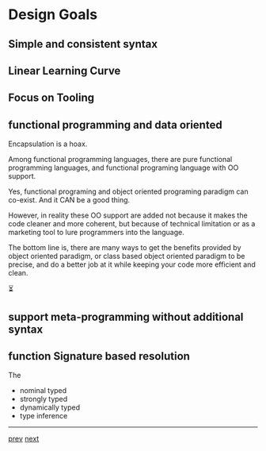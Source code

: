 # Design Goals

## Simple and consistent syntax

## Linear Learning Curve

## Focus on Tooling

## functional programming and data oriented

Encapsulation is a hoax.

Among functional programming languages,
there are pure functional programming languages,
and functional programing language with OO support.

Yes, functional programing and object oriented programing paradigm can co-exist.
And it CAN be a good thing.

However, in reality these OO support are added not because it makes the code cleaner and more coherent,
but because of technical limitation or as a marketing tool to lure programmers into the language.

The bottom line is, there are many ways to get the benefits provided by object oriented paradigm,
or class based object oriented paradigm to be precise,
and do a better job at it while keeping your code more efficient and clean.

⏳

## support meta-programming without additional syntax

## function Signature based resolution

The

- nominal typed
- strongly typed
- dynamically typed
- type inference

---

[prev](./introduction.md) [next](./design-choices.md)
